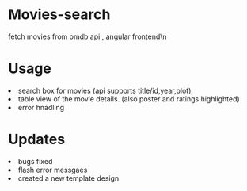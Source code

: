 # Movies-search
fetch movies from omdb api , angular frontend\n
# Usage
<li>search box for movies (api supports title/id,year,plot), </li> 
<li>table view of the movie details. (also poster and ratings highlighted)</li>
<li> error hnadling </li> 
<h1> Updates </h1>
<li>bugs fixed</li>
<li>flash error messgaes</li>
<li>created a new template design</li>
